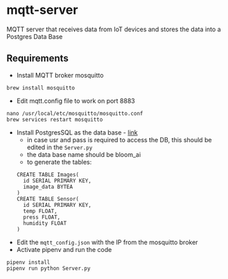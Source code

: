 # mqtt-server
MQTT server that receives data from IoT devices and stores the data into a Postgres Data Base

Requirements
--
- Install MQTT broker mosquitto
```
brew install mosquitto
```
- Edit mqtt.config file to work on port 8883
```
nano /usr/local/etc/mosquitto/mosquitto.conf
brew services restart mosquitto
```
- Install PostgresSQL as the data base - [link](https://www.postgresql.org/download/)
  - in case usr and pass is required to access the DB, this should be edited in the `Server.py`
  - the data base name should be bloom_ai
  - to generate the tables:
  ```
  CREATE TABLE Images(
    id SERIAL PRIMARY KEY,
    image_data BYTEA
  )
  CREATE TABLE Sensor(
    id SERIAL PRIMARY KEY,
    temp FLOAT,
    press FLOAT,
    humidity FLOAT
  )
  ```
- Edit the `mqtt_config.json` with the IP from the mosquitto broker
- Activate pipenv and run the code
```
pipenv install
pipenv run python Server.py
```
